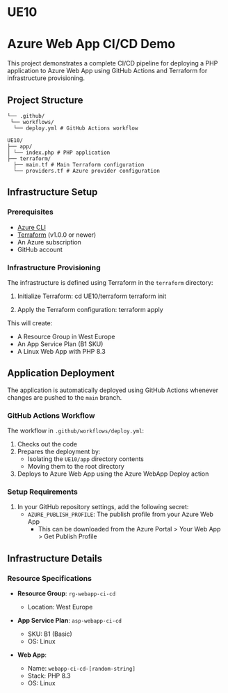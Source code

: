 # UE10
# Azure Web App CI/CD Demo

This project demonstrates a complete CI/CD pipeline for deploying a PHP application to Azure Web App using GitHub Actions and Terraform for infrastructure provisioning.

## Project Structure
```
└── .github/
 └── workflows/
  └── deploy.yml # GitHub Actions workflow

UE10/
├── app/
│ └── index.php # PHP application
├── terraform/
  ├── main.tf # Main Terraform configuration
  └── providers.tf # Azure provider configuration
```

## Infrastructure Setup

### Prerequisites
- [Azure CLI](https://docs.microsoft.com/en-us/cli/azure/install-azure-cli)
- [Terraform](https://www.terraform.io/downloads.html) (v1.0.0 or newer)
- An Azure subscription
- GitHub account

### Infrastructure Provisioning

The infrastructure is defined using Terraform in the `terraform` directory:

1. Initialize Terraform:
cd UE10/terraform
terraform init

2. Apply the Terraform configuration:
terraform apply


This will create:
- A Resource Group in West Europe
- An App Service Plan (B1 SKU)
- A Linux Web App with PHP 8.3

## Application Deployment

The application is automatically deployed using GitHub Actions whenever changes are pushed to the `main` branch.

### GitHub Actions Workflow

The workflow in `.github/workflows/deploy.yml`:
1. Checks out the code
2. Prepares the deployment by:
   - Isolating the `UE10/app` directory contents
   - Moving them to the root directory
3. Deploys to Azure Web App using the Azure WebApp Deploy action

### Setup Requirements

1. In your GitHub repository settings, add the following secret:
   - `AZURE_PUBLISH_PROFILE`: The publish profile from your Azure Web App
     - This can be downloaded from the Azure Portal > Your Web App > Get Publish Profile

## Infrastructure Details

### Resource Specifications

- **Resource Group**: `rg-webapp-ci-cd`
  - Location: West Europe

- **App Service Plan**: `asp-webapp-ci-cd`
  - SKU: B1 (Basic)
  - OS: Linux

- **Web App**:
  - Name: `webapp-ci-cd-[random-string]`
  - Stack: PHP 8.3
  - OS: Linux